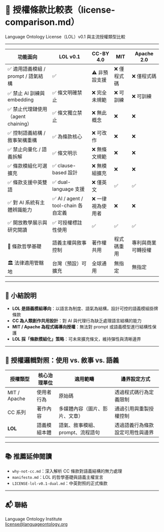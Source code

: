 # 🧾 授權條款比較表（license-comparison.md）  
Language Ontology License（LOL）v0.1 與主流授權類型比較  

---

| 功能面向 | LOL v0.1 | CC-BY 4.0 | MIT | Apache 2.0 |
|-----------|----------|-----------|-----|------------|
| ✅ 適用語義模組 / prompt / 語氣結構 | ✅ | ⚠️ 非預設支援 | ❌ 僅程式碼 | ❌ 僅程式碼 |
| ✅ 禁止 AI 訓練與 embedding | ✅ 條文明確禁止 | ❌ 完全未規範 | ❌ 可訓練 | ❌ 可訓練 |
| ✅ 禁止代理鏈使用（agent chaining） | ✅ 條文獨立禁止 | ❌ 無此概念 | ❌ | ❌ |
| ✅ 控制語義結構 / 敘事架構重構 | ✅ 為條款核心 | ❌ 可改作 | ❌ | ❌ |
| ✅ 禁止向量化 / 語義拆解 | ✅ 條文明示 | ❌ 無條文規範 | ❌ | ❌ |
| ✅ 條款模組化可選擴充 | ✅ clause-based 設計 | ❌ 無模組擴充 | ❌ | ❌ |
| ✅ 條款支援中英雙語 | ✅ dual-language 支援 | ❌ 僅英文 | ✅ | ✅ |
| ✅ 對 AI 系統有主體辨識能力 | ✅ AI / agent / tool-chain 各自定義 | ❌ 一律視為使用者 | ❌ | ❌ |
| ✅ 開放教學展示與研究閱讀 | ✅ 可授權標註性使用 | ✅ | ✅ | ✅ |
| 🧠 條款哲學基礎 | 語義主權與敘事控制 | 著作權共用 | 程式碼重用 | 專利與商業可轉授權 |
| 🏛 法律適用管轄地 | 台灣（預設）可擴充 | 全球通用 | 無指定 | 無指定 |

---

## 💬 小結說明

- **LOL 是語義模組導向**：以語言為制度、語氣為結構，設計可控的語義模組掛牌條款
- **CC 為人類創作共用設計**：對 AI 與代理行為缺乏處理語言結構的能力
- **MIT / Apache 為程式碼導向授權**：無法對 prompt 或語義模型進行結構性保護
- **LOL 採「條款模組化」策略**：可未來擴充條文，維持彈性與清晰邊界

---

## 📌 授權邏輯對照：使用 vs. 敘事 vs. 語義

| 授權類型 | 核心治理單位 | 適用範疇 | 邊界設定方式 |
|-----------|---------------|-----------|---------------|
| MIT / Apache | 使用者行為 | 原始碼 | 透過程式碼行為定義限制 |
| CC 系列     | 著作內容     | 多媒體內容（圖片、影片、文章） | 通過引用與重製授權控制 |
| **LOL**     | 語義模組本體 | 語氣、敘事模組、prompt、流程語句 | 透過語義行為條款設定可用性與邊界 |

---

## 📚 推薦延伸閱讀

- `why-not-cc.md`：深入解析 CC 條款對語義結構的無力處理
- `manifesto.md`：LOL 的哲學基礎與語義主權宣言
- `LICENSE-lol-v0.1-dual.md`：中英對照的正式條款

---

## 📬 聯絡

Language Ontology Institute  
license@languageontology.org

